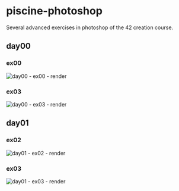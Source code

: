 # piscine-photoshop
Several advanced exercises in photoshop of the 42 creation course.

## day00

### ex00
![day00 - ex00 - render](https://user-images.githubusercontent.com/29288825/77100348-c9293580-6a15-11ea-9db0-1cc9e9f7768e.png)

### ex03
![day00 - ex03 - render](https://user-images.githubusercontent.com/29288825/77100436-eb22b800-6a15-11ea-939a-8a091ec4a459.png)


## day01

### ex02
![day01 - ex02 - render](https://user-images.githubusercontent.com/29288825/77100528-13121b80-6a16-11ea-99db-dabd4e2ba9c6.png)

### ex03
![day01 - ex03 - render](https://user-images.githubusercontent.com/29288825/77100585-2a510900-6a16-11ea-8759-0ff8b3bc9c10.png)
